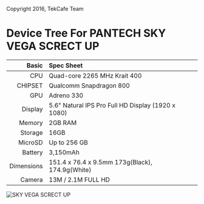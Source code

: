Copyright 2016, TekCafe Team

Device Tree For PANTECH SKY VEGA SCRECT UP
=======================================

Basic   | Spec Sheet
-------:|:-------------------------
CPU     | Quad-core 2265 MHz Krait 400
CHIPSET | Qualcomm Snapdragon 800
GPU     | Adreno 330
Display | 5.6" Natural IPS Pro Full HD Display (1920 x 1080)
Memory  | 2GB RAM
Storage | 16GB
MicroSD | Up to 256 GB
Battery | 3,150mAh
Dimensions | 151.4 x 76.4 x 9.5mm 173g(Black), 174.9g(White)
Camera  | 13M / 2.1M FULL HD


![SKY VEGA SCRECT UP](https://www.pantech.co.kr/cmm/fms/getImage.do?atchFileId=FILE_000000000007125&fileSn=0 "SKY VEGA SCRECT UP")
